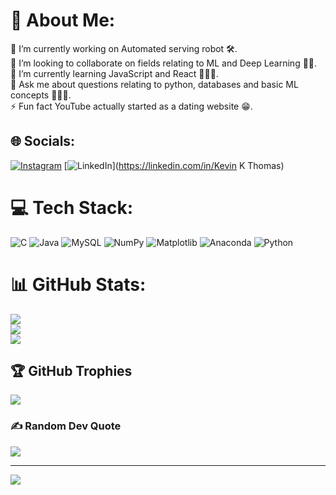 # 💫 About Me:
🔭 I’m currently working on Automated serving robot 🛠️.<br>👯 I’m looking to collaborate on fields relating to ML and Deep Learning 🤖🧠.<br>🌱 I’m currently learning JavaScript and React 👨🏽‍🎓.<br>💬 Ask me about questions relating to python, databases and basic ML concepts 🧑🏽‍🏫.<br>⚡ Fun fact YouTube actually started as a dating website 😁.<br>


## 🌐 Socials:
[![Instagram](https://img.shields.io/badge/Instagram-%23E4405F.svg?logo=Instagram&logoColor=white)](https://instagram.com/kevinaddis101) [![LinkedIn](https://img.shields.io/badge/LinkedIn-%230077B5.svg?logo=linkedin&logoColor=white)](https://linkedin.com/in/Kevin K Thomas) 

# 💻 Tech Stack:
![C](https://img.shields.io/badge/c-%2300599C.svg?style=for-the-badge&logo=c&logoColor=white) ![Java](https://img.shields.io/badge/java-%23ED8B00.svg?style=for-the-badge&logo=openjdk&logoColor=white) ![MySQL](https://img.shields.io/badge/mysql-%2300000f.svg?style=for-the-badge&logo=mysql&logoColor=white) ![NumPy](https://img.shields.io/badge/numpy-%23013243.svg?style=for-the-badge&logo=numpy&logoColor=white) ![Matplotlib](https://img.shields.io/badge/Matplotlib-%23ffffff.svg?style=for-the-badge&logo=Matplotlib&logoColor=black) ![Anaconda](https://img.shields.io/badge/Anaconda-%2344A833.svg?style=for-the-badge&logo=anaconda&logoColor=white) ![Python](https://img.shields.io/badge/python-3670A0?style=for-the-badge&logo=python&logoColor=ffdd54)
# 📊 GitHub Stats:
![](https://github-readme-stats.vercel.app/api?username=Kevin-1001&theme=dark&hide_border=false&include_all_commits=false&count_private=false)<br/>
![](https://github-readme-streak-stats.herokuapp.com/?user=Kevin-1001&theme=dark&hide_border=false)<br/>
![](https://github-readme-stats.vercel.app/api/top-langs/?username=Kevin-1001&theme=dark&hide_border=false&include_all_commits=false&count_private=false&layout=compact)

## 🏆 GitHub Trophies
![](https://github-profile-trophy.vercel.app/?username=Kevin-1001&theme=monokai&no-frame=false&no-bg=true&margin-w=4)

### ✍️ Random Dev Quote
![](https://quotes-github-readme.vercel.app/api?type=vetical&theme=radical)



---
[![](https://visitcount.itsvg.in/api?id=Kevin-1001&icon=9&color=2)](https://visitcount.itsvg.in)

<!-- Proudly created with GPRM ( https://gprm.itsvg.in ) -->
